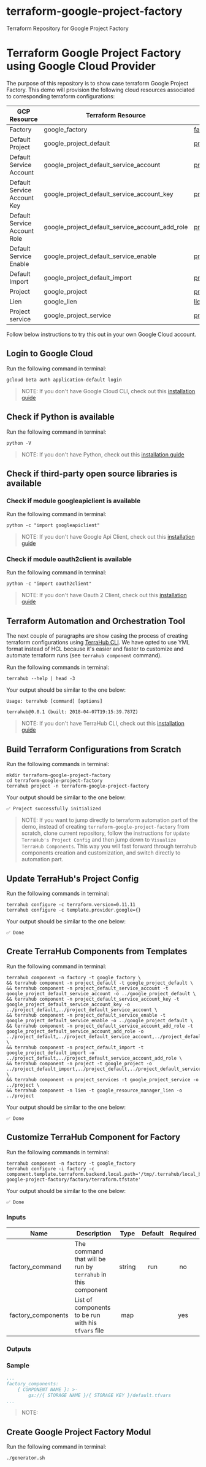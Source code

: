 # terraform-google-project-factory
Terraform Repository for Google Project Factory

# Terraform Google Project Factory using Google Cloud Provider

The purpose of this repository is to show case terraform Google Project
Factory. This demo will provision the following cloud resources associated to
corresponding terraform configurations:

| GCP Resource | Terraform Resource | Link to TerraHub Config |
|-----------------------|--------------------|-------------------------|
| Factory | google_factory | [factory/.terrahub.yml#L24](https://#L24) |
| Default Project | google_project_default | [project_default/.terrahub.yml#L8](https://#L7) |
| Default Service Account | google_project_default_service_account | [project_default_service_account/.terrahub.yml#L8](https://#L7) |
| Default Service Account Key | google_project_default_service_account_key | [project_default_service_account_key/.terrahub.yml#L9](https://#L9) |
| Default Service Account Role | google_project_default_service_account_add_role | [project_default_service_account_add_role/.terrahub.yml#L9](https://#L9) |
| Default Service Enable | google_project_default_service_enable | [project_default_service_enable/.terrahub.yml#L9](https://#L9) |
| Default Import | google_project_default_import | [project_default_import/.terrahub.yml#L9](https://#L9) |
| Project | google_project | [project/.terrahub.yml#L9](https://#L9) |
| Lien | google_lien | [lien/.terrahub.yml#L9](https://#L9) |
| Project service | google_project_service | [project_services/.terrahub.yml#L9](https://#L9) |

Follow below instructions to try this out in your own Google Cloud account.

## Login to Google Cloud

Run the following command in terminal:
```shell
gcloud beta auth application-default login
```

> NOTE: If you don't have Google Cloud CLI, check out this
[installation guide](https://cloud.google.com/sdk/install)

## Check if Python is available

Run the following command in terminal:
```shell
python -V
```

> NOTE: If you don't have Python, check out this
[installation guide](https://www.python.org)

## Check if third-party open source libraries is available

### Check if module googleapiclient is available

Run the following command in terminal:
```shell
python -c "import googleapiclient"
```

> NOTE: If you don't have Google Api Client, check out this
[installation guide](https://developers.google.com/api-client-library/python/start/installation)

### Check if module oauth2client is available

Run the following command in terminal:
```shell
python -c "import oauth2client"
```

> NOTE: If you don't have Oauth 2 Client, check out this
[installation guide](https://oauth2client.readthedocs.io/en/latest/)

## Terraform Automation and Orchestration Tool

The next couple of paragraphs are show casing the process of creating terraform
configurations using [TerraHub CLI](https://github.com/TerraHubCorp/terrahub).
We have opted to use YML format instead of HCL because it's easier and faster
to customize and automate terraform runs (see `terrahub component` command).

Run the following commands in terminal:
```shell
terrahub --help | head -3
```

Your output should be similar to the one below:
```
Usage: terrahub [command] [options]

terrahub@0.0.1 (built: 2018-04-07T19:15:39.787Z)
```

> NOTE: If you don't have TerraHub CLI, check out this
[installation guide](https://www.npmjs.com/package/terrahub)

## Build Terraform Configurations from Scratch

Run the following commands in terminal:
```shell
mkdir terraform-google-project-factory
cd terraform-google-project-factory
terrahub project -n terraform-google-project-factory
```

Your output should be similar to the one below:
```
✅ Project successfully initialized
```

> NOTE: If you want to jump directly to terraform automation part of the demo,
instead of creating `terraform-google-project-factory` from scratch, clone current
repository, follow the instructions for `Update TerraHub's Project Config` and then
jump down to `Visualize TerraHub Components`. This way you will fast forward
through terrahub components creation and customization, and switch directly to
automation part.

## Update TerraHub's Project Config

Run the following commands in terminal:
```shell
terrahub configure -c terraform.version=0.11.11
terrahub configure -c template.provider.google={}
```

Your output should be similar to the one below:
```
✅ Done
```

## Create TerraHub Components from Templates

Run the following command in terminal:
```shell
terrahub component -n factory -t google_factory \
&& terrahub component -n project_default -t google_project_default \
&& terrahub component -n project_default_service_account -t google_project_default_service_account -o ../google_project_default \
&& terrahub component -n project_default_service_account_key -t google_project_default_service_account_key -o ../project_default,../project_default_service_account \
&& terrahub component -n project_default_service_enable -t google_project_default_service_enable -o ../google_project_default \
&& terrahub component -n project_default_service_account_add_role -t google_project_default_service_account_add_role -o ../project_default,../project_default_service_account,../project_default_service_account_key,../project_default_service_enable \
&& terrahub component -n project_default_import -t google_project_default_import -o ../project_default,../project_default_service_account_add_role \
&& terrahub component -n project -t google_project -o ../project_default_import,../project_default,../project_default_service_account_key \
&& terrahub component -n project_services -t google_project_service -o  ../project \
&& terrahub component -n lien -t google_resource_manager_lien -o ../project
```

Your output should be similar to the one below:
```
✅ Done
```

## Customize TerraHub Component for Factory

Run the following commands in terminal:
```shell
terrahub component -n factory -t google_factory
terrahub configure -i factory -c component.template.terraform.backend.local.path='/tmp/.terrahub/local_backend/terraform-google-project-factory/factory/terraform.tfstate'
```

Your output should be similar to the one below:
```
✅ Done
```

### Inputs

| Name | Description | Type | Default | Required |
|------|-------------|:----:|:-----:|:-----:|
| factory_command | The command that will be run by `terrahub` in this component | string | run | no |
| factory_components | List of components to be run with his `tfvars` file | map || yes |

### Outputs


### Sample

```yml
...
factory_components:
    { COMPONENT NAME }: >-
        gs://{ STORAGE NAME }/{ STORAGE KEY }/default.tfvars
...
```

> NOTE: 

## Create Google Project Factory Modul

Run the following command in terminal:
```shell
./generator.sh
```
